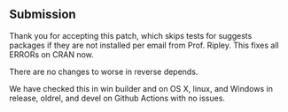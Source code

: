 ## Submission

Thank you for accepting this patch, which skips tests for suggests packages if they are not installed per email from Prof. Ripley. This fixes all ERRORs on CRAN now.

There are no changes to worse in reverse depends. 

We have checked this in win builder and on OS X, linux, and Windows in release, oldrel, and devel on Github Actions with no issues.
